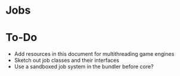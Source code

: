 # Jobs

# To-Do

- Add resources in this document for multithreading game engines
- Sketch out job classes and their interfaces
- Use a sandboxed job system in the bundler before core?
